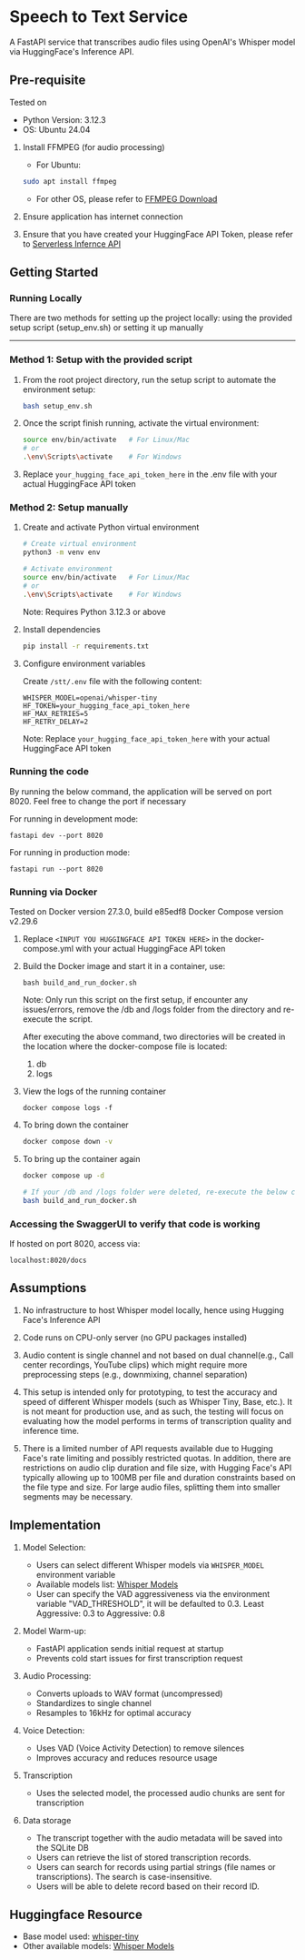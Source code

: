 # Speech to Text Service

A FastAPI service that transcribes audio files using OpenAI's Whisper model via HuggingFace's Inference API.

## Pre-requisite

Tested on

- Python Version: 3.12.3
- OS: Ubuntu 24.04

1. Install FFMPEG (for audio processing)

   - For Ubuntu:

   ```bash
   sudo apt install ffmpeg
   ```

   - For other OS, please refer to [FFMPEG Download](https://www.ffmpeg.org/download.html)

2. Ensure application has internet connection

3. Ensure that you have created your HuggingFace API Token, please refer to [Serverless Infernce API](https://huggingface.co/docs/api-inference/en/index)

## Getting Started

### Running Locally

There are two methods for setting up the project locally: using the provided setup script (setup_env.sh) or setting it up manually

---

### Method 1: Setup with the provided script

1.  From the root project directory, run the setup script to automate the environment setup:

    ```bash
    bash setup_env.sh
    ```

2.  Once the script finish running, activate the virtual environment:

    ```bash
    source env/bin/activate   # For Linux/Mac
    # or
    .\env\Scripts\activate    # For Windows
    ```

3.  Replace `your_hugging_face_api_token_here` in the .env file with your actual HuggingFace API token

### Method 2: Setup manually

1. Create and activate Python virtual environment

   ```bash
   # Create virtual environment
   python3 -m venv env

   # Activate environment
   source env/bin/activate   # For Linux/Mac
   # or
   .\env\Scripts\activate    # For Windows
   ```

   Note: Requires Python 3.12.3 or above

2. Install dependencies

   ```bash
   pip install -r requirements.txt
   ```

3. Configure environment variables

   Create `/stt/.env` file with the following content:

   ```env
   WHISPER_MODEL=openai/whisper-tiny
   HF_TOKEN=your_hugging_face_api_token_here
   HF_MAX_RETRIES=5
   HF_RETRY_DELAY=2
   ```

   Note: Replace `your_hugging_face_api_token_here` with your actual HuggingFace API token

### Running the code

By running the below command, the application will be served on port 8020. Feel free to change the port if necessary

For running in development mode:

```
fastapi dev --port 8020
```

For running in production mode:

```
fastapi run --port 8020
```

### Running via Docker

Tested on
Docker version 27.3.0, build e85edf8
Docker Compose version v2.29.6

1. Replace `<INPUT YOU HUGGINGFACE API TOKEN HERE>` in the docker-compose.yml with your actual HuggingFace API token

2. Build the Docker image and start it in a container, use:

   ```
   bash build_and_run_docker.sh
   ```

   Note: Only run this script on the first setup, if encounter any issues/errors, remove the /db and /logs folder from the directory and re-execute the script.

   After executing the above command, two directories will be created in the location where the docker-compose file is located:

   1. db
   2. logs

3. View the logs of the running container

   ```
   docker compose logs -f
   ```

4. To bring down the container
   ```bash
   docker compose down -v
   ```
5. To bring up the container again

   ```bash
   docker compose up -d

   # If your /db and /logs folder were deleted, re-execute the below command again
   bash build_and_run_docker.sh
   ```

### Accessing the SwaggerUI to verify that code is working

If hosted on port 8020,
access via:

```
localhost:8020/docs
```

## Assumptions

1. No infrastructure to host Whisper model locally, hence using Hugging Face's Inference API

2. Code runs on CPU-only server (no GPU packages installed)

3. Audio content is single channel and not based on dual channel(e.g., Call center recordings, YouTube clips) which might require more preprocessing steps (e.g., downmixing, channel separation)

4. This setup is intended only for prototyping, to test the accuracy and speed of different Whisper models (such as Whisper Tiny, Base, etc.). It is not meant for production use, and as such, the testing will focus on evaluating how the model performs in terms of transcription quality and inference time.

5. There is a limited number of API requests available due to Hugging Face's rate limiting and possibly restricted quotas. In addition, there are restrictions on audio clip duration and file size, with Hugging Face's API typically allowing up to 100MB per file and duration constraints based on the file type and size. For large audio files, splitting them into smaller segments may be necessary.

## Implementation

1. Model Selection:

   - Users can select different Whisper models via `WHISPER_MODEL` environment variable
   - Available models list: [Whisper Models](https://huggingface.co/collections/openai/whisper-release-6501bba2cf999715fd953013)
   - User can specify the VAD aggressiveness via the environment variable "VAD_THRESHOLD", it will be defaulted to 0.3. Least Aggressive: 0.3 to Aggressive: 0.8

2. Model Warm-up:

   - FastAPI application sends initial request at startup
   - Prevents cold start issues for first transcription request

3. Audio Processing:

   - Converts uploads to WAV format (uncompressed)
   - Standardizes to single channel
   - Resamples to 16kHz for optimal accuracy

4. Voice Detection:

   - Uses VAD (Voice Activity Detection) to remove silences
   - Improves accuracy and reduces resource usage

5. Transcription

   - Uses the selected model, the processed audio chunks are sent for transcription

6. Data storage
   - The transcript together with the audio metadata will be saved into the SQLite DB
   - Users can retrieve the list of stored transcription records.
   - Users can search for records using partial strings (file names or transcriptions). The search is case-insensitive.
   - Users will be able to delete record based on their record ID.

## Huggingface Resource

- Base model used: [whisper-tiny](https://huggingface.co/openai/whisper-tiny)
- Other available models: [Whisper Models](https://huggingface.co/collections/openai/whisper-release-6501bba2cf999715fd953013)
